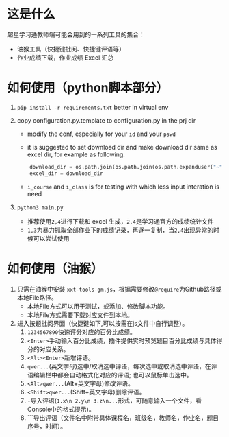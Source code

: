 # 这是什么

超星学习通教师端可能会用到的一系列工具的集合：

- 油猴工具（快捷键批阅、快捷键评语等）
- 作业成绩下载，作业成绩 Excel 汇总

# 如何使用（python脚本部分）

1. `pip install -r requirements.txt` better in virtual env

2. copy configuration.py.template to configuration.py in the prj dir

   - modify the conf, especially for your `id` and your `pswd`

   - it is suggested to set download dir and make download dir same as excel dir, for example as following:

   ```py
       download_dir = os.path.join(os.path.join(os.path.expanduser("~"), "Desktop"),"xxt-downloads")
       excel_dir = download_dir
   ```

   - `i_course` and `i_class` is for testing with which less input interation is need

3. `python3 main.py`
   - 推荐使用`2,4`进行下载和 excel 生成，`2,4`是学习通官方的成绩统计文件
   - `1,3`为暴力抓取全部作业下的成绩记录，再逐一复制，当`2,4`出现异常的时候可以尝试使用

# 如何使用（油猴）
1. 只需在油猴中安装 `xxt-tools-gm.js`，根据需要修改`@require`为Github路径或本地File路径。
   - 本地File方式可以用于测试，或添加、修改脚本功能。
   - 本地File方式需要下载对应文件到本地。
2. 进入按题批阅界面（快捷键如下,可以按需在js文件中自行调整）。
   1. `1234567890`快速评分对应的百分比成绩。
   2. `<Enter>`手动输入百分比成绩，插件提供实时预览题目百分比成绩与具体得分的对应关系。
   3. `<Alt><Enter>`新增评语。
   4. `qwer...`(英文字母)选中/取消选中评语，每次选中或取消选中评语，在评语编辑栏中都会自动格式化对应的评语; 也可以鼠标单击选中。
   5. `<Alt>qwer...`(Alt+英文字母)修改评语。
   6. `<Shift>qwer...`(Shift+英文字母)删除评语。
   7. `-`导入评语(`1.x\n 2.y\n 3.z\n...`形式，可随意输入一个文件，看Console中的格式提示)。
   8. `\``导出评语（文件名中附带具体课程名，班级名，教师名，作业名，题目序号，时间）。
